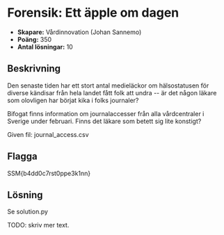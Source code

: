 # Forensik: Ett äpple om dagen

- **Skapare:** Vårdinnovation (Johan Sannemo)
- **Poäng:** 350
- **Antal lösningar:** 10

## Beskrivning
Den senaste tiden har ett stort antal medieläckor om hälsostatusen för diverse kändisar från hela landet fått folk att undra -- är det någon läkare som olovligen har börjat kika i folks journaler?

Bifogat finns information om journalaccesser från alla vårdcentraler i Sverige under februari.
Finns det läkare som betett sig lite konstigt?

Given fil: journal_access.csv

## Flagga
SSM{b4dd0c7rst0ppe3k1nn}

## Lösning

Se solution.py

TODO: skriv mer text.
